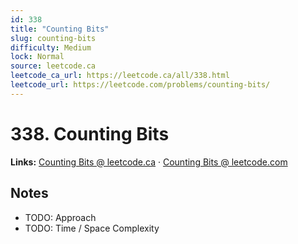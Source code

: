 ```yaml
--- 
id: 338
title: "Counting Bits"
slug: counting-bits
difficulty: Medium
lock: Normal
source: leetcode.ca
leetcode_ca_url: https://leetcode.ca/all/338.html
leetcode_url: https://leetcode.com/problems/counting-bits/
---
```


# 338. Counting Bits

**Links:** [Counting Bits @ leetcode.ca](https://leetcode.ca/all/338.html) · [Counting Bits @ leetcode.com](https://leetcode.com/problems/counting-bits/)

## Notes
- TODO: Approach
- TODO: Time / Space Complexity
